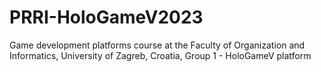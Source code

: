 # PRRI-HoloGameV2023
Game development platforms course at the Faculty of Organization and Informatics, University of Zagreb, Croatia, Group 1 - HoloGameV platform
